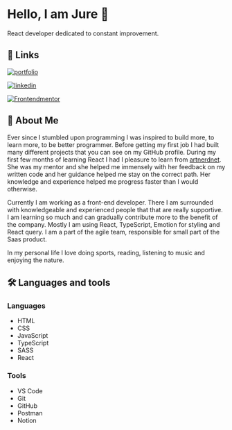 
# Hello, I am Jure 👋

React developer dedicated to constant improvement.
## 🔗 Links
[![portfolio](https://img.shields.io/badge/my_portfolio-000?style=for-the-badge&logo=ko-fi&logoColor=white)](https://jure-prnaver.netlify.app/)

[![linkedin](https://img.shields.io/badge/linkedin-0A66C2?style=for-the-badge&logo=linkedin&logoColor=white)](https://www.linkedin.com/in/jure-prnaver/)

[![Frontendmentor](https://img.shields.io/badge/Frontendmentor-2ea44f?style=for-the-badge)](https://www.frontendmentor.io/profile/eruj22) 


## 🚀 About Me

Ever since I stumbled upon programming I was inspired to build more, to learn more, to be better programmer. 
Before getting my first job I had built many different projects that you can see on my GitHub profile. During my first few months of learning React I had I pleasure to learn from <a href="https://github.com/artnerdnet">artnerdnet</a>. She was my mentor and she helped me immensely with her feedback on my written code and her guidance helped me stay on the correct path. Her knowledge and experience helped me progress faster than I would otherwise.

Currently I am working as a front-end developer. There I am surrounded with knowledgeable and experienced people that that are really supportive. I am learning so much and can gradually contribute more to the benefit of the company. Mostly I am using React, TypeScript, Emotion for styling and React query. I am a part of the agile team, responsible for small part of the Saas product.

In my personal life I love doing sports, reading, listening to music and enjoying the nature.
## 🛠 Languages and tools
### Languages
- HTML
- CSS
- JavaScript
- TypeScript
- SASS
- React
### Tools
- VS Code
- Git
- GitHub
- Postman
- Notion

